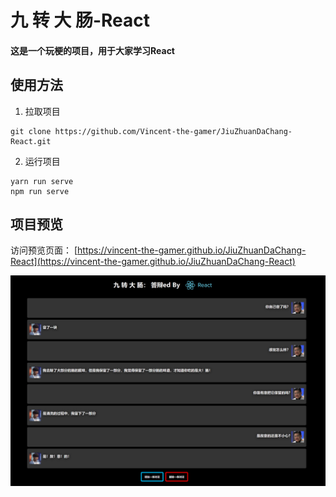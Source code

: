 # 九 转 大 肠-React
#### 这是一个玩梗的项目，用于大家学习React
## 使用方法
1. 拉取项目
~~~shell
git clone https://github.com/Vincent-the-gamer/JiuZhuanDaChang-React.git
~~~

2. 运行项目
~~~shell
yarn run serve
npm run serve
~~~

## 项目预览
访问预览页面：
[https://vincent-the-gamer.github.io/JiuZhuanDaChang-React](https://vincent-the-gamer.github.io/JiuZhuanDaChang-React)

![](./github/img/preview.png)